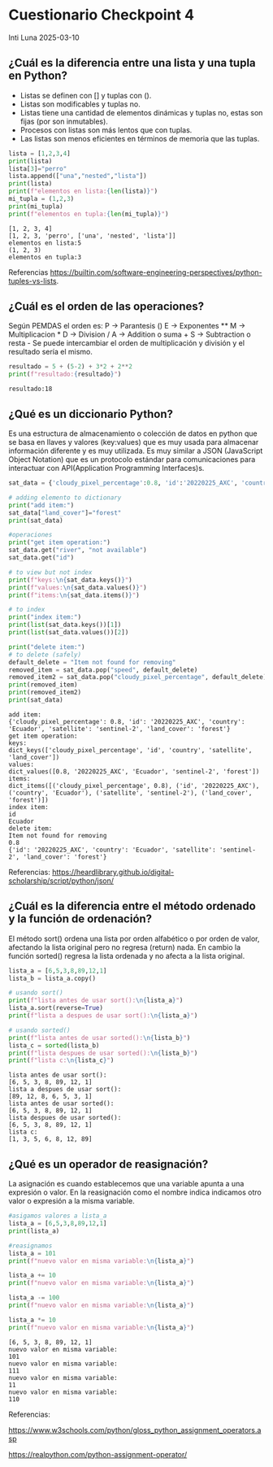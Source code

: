# Cuestionario Checkpoint 4
Inti Luna
2025-03-10

## ¿Cuál es la diferencia entre una lista y una tupla en Python?

- Listas se definen con \[\] y tuplas con ().
- Listas son modificables y tuplas no.
- Listas tiene una cantidad de elementos dinámicas y tuplas no, estas
  son fijas (por son inmutables).
- Procesos con listas son más lentos que con tuplas.
- Las listas son menos eficientes en términos de memoria que las tuplas.

``` python
lista = [1,2,3,4]
print(lista)
lista[3]="perro"
lista.append(["una","nested","lista"])
print(lista)
print(f"elementos en lista:{len(lista)}")
mi_tupla = (1,2,3)
print(mi_tupla)
print(f"elementos en tupla:{len(mi_tupla)}")
```

    [1, 2, 3, 4]
    [1, 2, 3, 'perro', ['una', 'nested', 'lista']]
    elementos en lista:5
    (1, 2, 3)
    elementos en tupla:3

Referencias
<https://builtin.com/software-engineering-perspectives/python-tuples-vs-lists>.

## ¿Cuál es el orden de las operaciones?

Según PEMDAS el orden es: P -\> Parantesis () E -\> Exponentes \*\* M
-\> Multiplicacion \* D -\> Division / A -\> Addition o suma + S -\>
Subtraction o resta - Se puede intercambiar el orden de multiplicación y
división y el resultado sería el mismo.

``` python
resultado = 5 + (5-2) + 3*2 + 2**2
print(f"resultado:{resultado}")
```

    resultado:18

## ¿Qué es un diccionario Python?

Es una estructura de almacenamiento o colección de datos en python que
se basa en llaves y valores (key:values) que es muy usada para almacenar
información diferente y es muy utilizada. Es muy similar a JSON
(JavaScript Object Notation) que es un protocolo estándar para
comunicaciones para interactuar con API(Application Programming
Interfaces)s.

``` python
sat_data = {'cloudy_pixel_percentage':0.8, 'id':'20220225_AXC', 'country':'Ecuador', 'satellite':'sentinel-2'}

# adding elemento to dictionary
print("add item:")
sat_data["land_cover"]="forest"
print(sat_data)

#operaciones
print("get item operation:")
sat_data.get("river", "not available") 
sat_data.get("id")

# to view but not index
print(f"keys:\n{sat_data.keys()}")
print(f"values:\n{sat_data.values()}")
print(f"items:\n{sat_data.items()}")

# to index
print("index item:")
print(list(sat_data.keys())[1])
print(list(sat_data.values())[2])

print("delete item:")
# to delete (safely)
default_delete = "Item not found for removing"
removed_item = sat_data.pop("speed", default_delete)
removed_item2 = sat_data.pop("cloudy_pixel_percentage", default_delete)
print(removed_item)
print(removed_item2)
print(sat_data)
```

    add item:
    {'cloudy_pixel_percentage': 0.8, 'id': '20220225_AXC', 'country': 'Ecuador', 'satellite': 'sentinel-2', 'land_cover': 'forest'}
    get item operation:
    keys:
    dict_keys(['cloudy_pixel_percentage', 'id', 'country', 'satellite', 'land_cover'])
    values:
    dict_values([0.8, '20220225_AXC', 'Ecuador', 'sentinel-2', 'forest'])
    items:
    dict_items([('cloudy_pixel_percentage', 0.8), ('id', '20220225_AXC'), ('country', 'Ecuador'), ('satellite', 'sentinel-2'), ('land_cover', 'forest')])
    index item:
    id
    Ecuador
    delete item:
    Item not found for removing
    0.8
    {'id': '20220225_AXC', 'country': 'Ecuador', 'satellite': 'sentinel-2', 'land_cover': 'forest'}

Referencias:
<https://heardlibrary.github.io/digital-scholarship/script/python/json/>

## ¿Cuál es la diferencia entre el método ordenado y la función de ordenación?

El método sort() ordena una lista por orden alfabético o por orden de
valor, afectando la lista original pero no regresa (return) nada. En
cambio la función sorted() regresa la lista ordenada y no afecta a la
lista original.

``` python
lista_a = [6,5,3,8,89,12,1]
lista_b = lista_a.copy()

# usando sort()
print(f"lista antes de usar sort():\n{lista_a}")
lista_a.sort(reverse=True)
print(f"lista a despues de usar sort():\n{lista_a}")

# usando sorted()
print(f"lista antes de usar sorted():\n{lista_b}")
lista_c = sorted(lista_b)
print(f"lista despues de usar sorted():\n{lista_b}")
print(f"lista c:\n{lista_c}")
```

    lista antes de usar sort():
    [6, 5, 3, 8, 89, 12, 1]
    lista a despues de usar sort():
    [89, 12, 8, 6, 5, 3, 1]
    lista antes de usar sorted():
    [6, 5, 3, 8, 89, 12, 1]
    lista despues de usar sorted():
    [6, 5, 3, 8, 89, 12, 1]
    lista c:
    [1, 3, 5, 6, 8, 12, 89]

## ¿Qué es un operador de reasignación?

La asignación es cuando establecemos que una variable apunta a una
expresión o valor. En la reasignación como el nombre indica indicamos
otro valor o expresión a la misma variable.

``` python
#asigamos valores a lista_a
lista_a = [6,5,3,8,89,12,1]
print(lista_a)

#reasignamos
lista_a = 101
print(f"nuevo valor en misma variable:\n{lista_a}")

lista_a += 10
print(f"nuevo valor en misma variable:\n{lista_a}")

lista_a -= 100
print(f"nuevo valor en misma variable:\n{lista_a}")

lista_a *= 10
print(f"nuevo valor en misma variable:\n{lista_a}")
```

    [6, 5, 3, 8, 89, 12, 1]
    nuevo valor en misma variable:
    101
    nuevo valor en misma variable:
    111
    nuevo valor en misma variable:
    11
    nuevo valor en misma variable:
    110

Referencias:

<https://www.w3schools.com/python/gloss_python_assignment_operators.asp>

<https://realpython.com/python-assignment-operator/>
